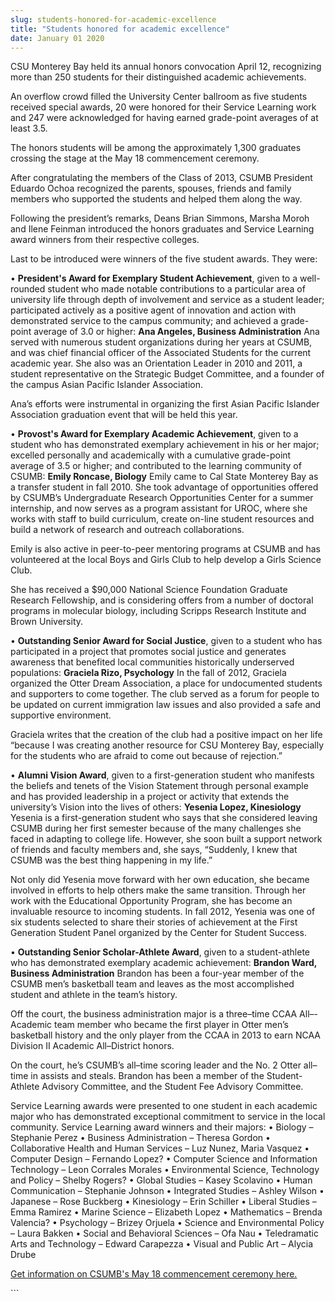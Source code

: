 ```yaml
---
slug: students-honored-for-academic-excellence
title: "Students honored for academic excellence"
date: January 01 2020
---
```


 
<p>
  CSU Monterey Bay held its annual honors convocation April 12, recognizing more
  than 250 students for their distinguished academic achievements.
</p>
<p>
  An overflow crowd filled the University Center ballroom as five students
  received special awards, 20 were honored for their Service Learning work and
  247 were acknowledged for having earned grade-point averages of at least 3.5.
</p>
<p>
  The honors students will be among the approximately 1,300 graduates crossing
  the stage at the May 18 commencement ceremony.
</p>
<p>
  After congratulating the members of the Class of 2013, CSUMB President Eduardo
  Ochoa recognized the parents, spouses, friends and family members who
  supported the students and helped them along the way.
</p>
<p>
  Following the president’s remarks, Deans Brian Simmons, Marsha Moroh and Ilene
  Feinman introduced the honors graduates and Service Learning award winners
  from their respective colleges.
</p>
<p>Last to be introduced were winners of the five student awards. They were:</p>
<p>
  • <strong>President's Award for Exemplary Student Achievement</strong>, given
  to a well-rounded student who made notable contributions to a particular area
  of university life through depth of involvement and service as a student
  leader; participated actively as a positive agent of innovation and action
  with demonstrated service to the campus community; and achieved a grade-point
  average of 3.0 or higher:
  <strong>Ana Angeles, Business Administration</strong> Ana served with numerous
  student organizations during her years at CSUMB, and was chief financial
  officer of the Associated Students for the current academic year. She also was
  an Orientation Leader in 2010 and 2011, a student representative on the
  Strategic Budget Committee, and a founder of the campus Asian Pacific Islander
  Association.
</p>
<p>
  Ana’s efforts were instrumental in organizing the first Asian Pacific Islander
  Association graduation event that will be held this year.
</p>
<p>
  • <strong>Provost's Award for Exemplary Academic Achievement</strong>, given
  to a student who has demonstrated exemplary achievement in his or her major;
  excelled personally and academically with a cumulative grade-point average of
  3.5 or higher; and contributed to the learning community of CSUMB:
  <strong>Emily Roncase, Biology</strong> Emily came to Cal State Monterey Bay
  as a transfer student in fall 2010. She took advantage of opportunities
  offered by CSUMB’s Undergraduate Research Opportunities Center for a summer
  internship, and now serves as a program assistant for UROC, where she works
  with staff to build curriculum, create on-line student resources and build a
  network of research and outreach collaborations.
</p>
<p>
  Emily is also active in peer-to-peer mentoring programs at CSUMB and has
  volunteered at the local Boys and Girls Club to help develop a Girls Science
  Club.
</p>
<p>
  She has received a $90,000 National Science Foundation Graduate Research
  Fellowship, and is considering offers from a number of doctoral programs in
  molecular biology, including Scripps Research Institute and Brown University.
</p>
<p>
  • <strong>Outstanding Senior Award for Social Justice</strong>, given to a
  student who has participated in a project that promotes social justice and
  generates awareness that benefited local communities historically underserved
  populations: <strong>Graciela Rizo, Psychology</strong> In the fall of 2012,
  Graciela organized the Otter Dream Association, a place for undocumented
  students and supporters to come together. The club served as a forum for
  people to be updated on current immigration law issues and also provided a
  safe and supportive environment.
</p>
<p>
  Graciela writes that the creation of the club had a positive impact on her
  life “because I was creating another resource for CSU Monterey Bay, especially
  for the students who are afraid to come out because of rejection.”
</p>
<p>
  • <strong>Alumni Vision Award</strong>, given to a first-generation student
  who manifests the beliefs and tenets of the Vision Statement through personal
  example and has provided leadership in a project or activity that extends the
  university’s Vision into the lives of others:
  <strong>Yesenia Lopez, Kinesiology</strong> Yesenia is a first-generation
  student who says that she considered leaving CSUMB during her first semester
  because of the many challenges she faced in adapting to college life. However,
  she soon built a support network of friends and faculty members and, she says,
  “Suddenly, I knew that CSUMB was the best thing happening in my life.”
</p>
<p>
  Not only did Yesenia move forward with her own education, she became involved
  in efforts to help others make the same transition. Through her work with the
  Educational Opportunity Program, she has become an invaluable resource to
  incoming students. In fall 2012, Yesenia was one of six students selected to
  share their stories of achievement at the First Generation Student Panel
  organized by the Center for Student Success.
</p>
<p>
  • <strong>Outstanding Senior Scholar-Athlete Award</strong>, given to a
  student-athlete who has demonstrated exemplary academic achievement:
  <strong>Brandon Ward, Business Administration</strong> Brandon has been a
  four-year member of the CSUMB men’s basketball team and leaves as the most
  accomplished student and athlete in the team’s history.
</p>
<p>
  Off the court, the business administration major is a three–time CCAA
  All–-Academic team member who became the first player in Otter men’s
  basketball history and the only player from the CCAA in 2013 to earn NCAA
  Division II Academic All–District honors.
</p>
<p>
  On the court, he’s CSUMB’s all–time scoring leader and the No. 2 Otter
  all–time in assists and steals. Brandon has been a member of the
  Student-Athlete Advisory Committee, and the Student Fee Advisory Committee.
</p>
<p>
  Service Learning awards were presented to one student in each academic major
  who has demonstrated exceptional commitment to service in the local community.
  Service Learning award winners and their majors: • Biology – Stephanie Perez •
  Business Administration – Theresa Gordon • Collaborative Health and Human
  Services – Luz Nunez, Maria Vasquez • Computer Design – Fernando Lopez? •
  Computer Science and Information Technology – Leon Corrales Morales •
  Environmental Science, Technology and Policy – Shelby Rogers? • Global Studies
  – Kasey Scolavino • Human Communication – Stephanie Johnson • Integrated
  Studies – Ashley Wilson • Japanese – Rose Buckberg • Kinesiology – Erin
  Schiller • Liberal Studies – Emma Ramirez • Marine Science – Elizabeth Lopez •
  Mathematics – Brenda Valencia? • Psychology – Brizey Orjuela • Science and
  Environmental Policy – Laura Bakken • Social and Behavioral Sciences – Ofa Nau
  • Teledramatic Arts and Technology – Edward Carapezza • Visual and Public Art
  – Alycia Drube
</p>
<p>
  <a href="https://csumb.edu/commencement"
    >Get information on CSUMB's May 18 commencement ceremony here.</a
  >
</p>
<p></p>
```
